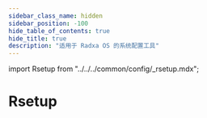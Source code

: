 ```yaml
---
sidebar_class_name: hidden
sidebar_position: -100
hide_table_of_contents: true
hide_title: true
description: "适用于 Radxa OS 的系统配置工具"
---
```


import Rsetup from "../../../common/config/\_rsetup.mdx";

# Rsetup

<Rsetup />
